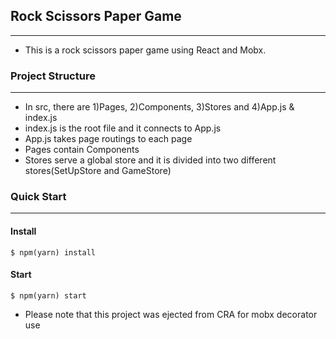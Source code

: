 ## Rock Scissors Paper Game

---

- This is a rock scissors paper game using React and Mobx.

### Project Structure

---

- In src, there are 1)Pages, 2)Components, 3)Stores and 4)App.js & index.js
- index.js is the root file and it connects to App.js
- App.js takes page routings to each page
- Pages contain Components
- Stores serve a global store and it is divided into two different stores(SetUpStore and GameStore)

### Quick Start

---

#### Install

```
$ npm(yarn) install
```

#### Start

```
$ npm(yarn) start
```

- Please note that this project was ejected from CRA for mobx decorator use
